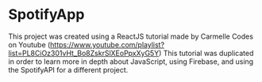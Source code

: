 # SpotifyApp

This project was created using a ReactJS tutorial made by Carmelle Codes on Youtube (https://www.youtube.com/playlist?list=PL8CiOz301vHt_Bo8ZskrSlXEoPpxXyG5Y)
This tutorial was duplicated in order to learn more in depth about JavaScript, using Firebase, and using the SpotifyAPI for a different project.
